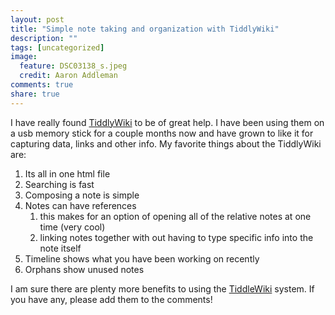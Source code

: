 ```yaml
---
layout: post
title: "Simple note taking and organization with TiddlyWiki"
description: ""
tags: [uncategorized]
image:
  feature: DSC03138_s.jpeg
  credit: Aaron Addleman
comments: true
share: true
---
```



<p>I have really found <a href="http://www.tiddlywiki.com/">TiddlyWiki</a> to be of great help. I have been using them on a usb memory stick for a couple months now and have grown to like it for capturing data, links and other info.
My favorite things about the TiddlyWiki are:
</p>
<ol>
<li>Its all in one html file</li>
<li>Searching is fast</li>
<li>Composing a note is simple</li>
<li>Notes can have references
<ol>
<li>this makes for an option of opening all of the relative notes at one time (very cool)</li>
<li>linking notes together with out having to type specific info into the note itself</li>
</ol>
</li>
<li>Timeline shows what you have been working on recently</li>
<li>Orphans show unused notes</li>
</ol>
I am sure there are plenty more benefits to using the <a href="http://www.tiddlywiki.com/">TiddleWiki</a> system. If you have any, please add them to the comments!
